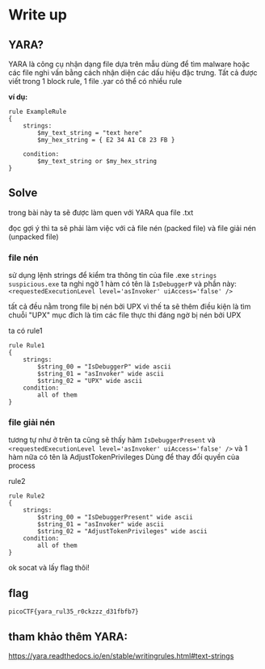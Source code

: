 # Write up
## YARA?

YARA là công cụ nhận dạng file dựa trên mẫu dùng để tìm malware hoặc các file nghi vấn bằng cách nhận diện các dấu
hiệu đặc trưng. Tất cả được viết trong 1 block rule, 1 file .yar có thể có nhiều rule

**ví dụ:**
```
rule ExampleRule
{
    strings:
        $my_text_string = "text here"
        $my_hex_string = { E2 34 A1 C8 23 FB }

    condition:
        $my_text_string or $my_hex_string
}
```

## Solve
trong bài này ta sẽ được làm quen với YARA qua file .txt

đọc gợi ý thì ta sẽ phải làm việc với cả file nén (packed file) và file giải nén (unpacked file)
### file nén
sử dụng lệnh strings để kiểm tra thông tin của file .exe
`strings suspicious.exe`
ta nghi ngờ 1 hàm có tên là `IsDebuggerP` và phần này: `<requestedExecutionLevel level='asInvoker' uiAccess='false' />`

tất cả đều nằm trong file bị nén bởi UPX vì thế ta sẽ thêm điều kiện là tìm chuỗi "UPX" mục đích là tìm các file thực thi đáng ngờ bị nén bởi UPX

ta có rule1
```
rule Rule1
{
    strings:
        $string_00 = "IsDebuggerP" wide ascii
        $string_01 = "asInvoker" wide ascii
        $string_02 = "UPX" wide ascii
    condition:
        all of them
}
```

### file giải nén
tương tự như ở trên ta cũng sẽ thấy hàm `IsDebuggerPresent` và `<requestedExecutionLevel level='asInvoker' uiAccess='false' />`
và 1 hàm nữa có tên là AdjustTokenPrivileges Dùng để thay đổi quyền của process

rule2
```
rule Rule2
{
    strings:
        $string_00 = "IsDebuggerPresent" wide ascii
        $string_01 = "asInvoker" wide ascii
        $string_02 = "AdjustTokenPrivileges" wide ascii
    condition:
        all of them
}
```

ok socat và lấy flag thôi!

## flag
`picoCTF{yara_rul35_r0ckzzz_d31fbfb7}`

## tham khảo thêm YARA:
https://yara.readthedocs.io/en/stable/writingrules.html#text-strings